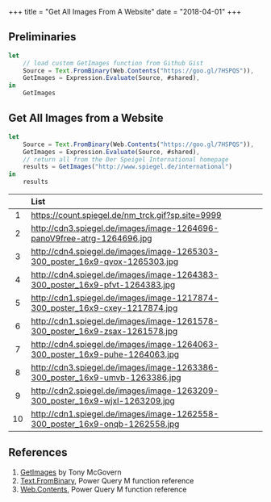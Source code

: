 +++
title = "Get All Images From A Website"
date = "2018-04-01"
+++

## Preliminaries
```javascript
let
    // load custom GetImages function from Github Gist
    Source = Text.FromBinary(Web.Contents("https://goo.gl/7HSPQS")),
    GetImages = Expression.Evaluate(Source, #shared),
in
    GetImages
```

## Get All Images from a Website
```javascript
let
    Source = Text.FromBinary(Web.Contents("https://goo.gl/7HSPQS")),
    GetImages = Expression.Evaluate(Source, #shared),
    // return all from the Der Speigel International homepage
    results = GetImages("http://www.spiegel.de/international")
in
    results
```
|     |List
|:---:|:---
|1	  |https://count.spiegel.de/nm_trck.gif?sp.site=9999
|2	  |http://cdn3.spiegel.de/images/image-1264696-panoV9free-atrg-1264696.jpg
|3	  |http://cdn4.spiegel.de/images/image-1265303-300_poster_16x9-qvox-1265303.jpg
|4	  |http://cdn4.spiegel.de/images/image-1264383-300_poster_16x9-pfvt-1264383.jpg
|5	  |http://cdn1.spiegel.de/images/image-1217874-300_poster_16x9-cxey-1217874.jpg
|6	  |http://cdn1.spiegel.de/images/image-1261578-300_poster_16x9-zsax-1261578.jpg
|7	  |http://cdn4.spiegel.de/images/image-1264063-300_poster_16x9-puhe-1264063.jpg
|8	  |http://cdn3.spiegel.de/images/image-1263386-300_poster_16x9-umvb-1263386.jpg
|9	  |http://cdn2.spiegel.de/images/image-1263209-300_poster_16x9-wjxl-1263209.jpg
|10	  |http://cdn1.spiegel.de/images/image-1262558-300_poster_16x9-onqb-1262558.jpg


## References
1. [GetImages](https://gist.github.com/tonmcg/1d09b39d2c66dd6dfbe27ce0ff5401fd) by Tony McGovern
2. [Text.FromBinary](https://msdn.microsoft.com/en-us/library/mt253365.aspx), Power Query M function reference
3. [Web.Contents](https://msdn.microsoft.com/en-us/library/mt260892.aspx), Power Query M function reference